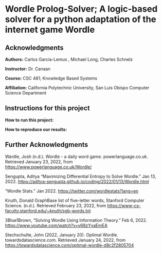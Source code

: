 # Wordle Prolog-Solver; A logic-based solver for a python adaptation of the internet game Wordle
## Acknowledgments

**Authors:** Carlos García-Lemus , Michael Long, Charles Schnelz

**Instructor:** Dr. Canaan

**Course:** CSC 481; Knowledge Based Systems

**Affiliation:** California Polytechnic University, San Luis Obispo Computer Science Department 

## Instructions for this project

**How to run this project:**

**How to reproduce our results:**

## Further Acknowledgments        

Wardle, Josh (n.d.). Wordle - a daily word game. powerlanguage.co.uk. Retrieved January 23, 2022, from
  https://www.powerlanguage.co.uk/Wordle/ 

Sengupta, Aditya “Maximizing Differential Entropy to Solve Wordle.” Jan 13, 2022. 
  https://aditya-sengupta.github.io/coding/2022/01/13/Wordle.html   

“Wordle Stats.”  Jan 2022. https://twitter.com/wordlestats?lang=en 

Knuth, Donald GraphBase list of five-letter words, Stanford Computer Science. (n.d.). Retrieved February 23, 2022, from
  https://www-cs-faculty.stanford.edu/~knuth/sgb-words.txt 
  
3Blue1Brown, “Solving Wordle Using Information Theory.” Feb 6, 2022. https://www.youtube.com/watch?v=v68zYyaEmEA 

Stechschulte, John (2022, January 20). Optimal Wordle. towardsdatascience.com. 
  Retrieved January 24, 2022, from https://towardsdatascience.com/optimal-wordle-d8c2f2805704
